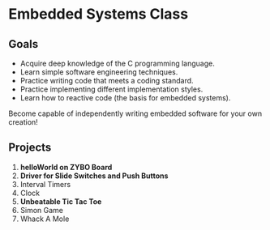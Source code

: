 # Embedded Systems Class

## Goals

* Acquire deep knowledge of the C programming language.
* Learn simple software engineering techniques.
* Practice writing code that meets a coding standard.
* Practice implementing different implementation styles.
* Learn how to reactive code (the basis for embedded systems).

Become capable of independently writing embedded software for your own creation!

## Projects
1. **helloWorld on ZYBO Board**
2. **Driver for Slide Switches and Push Buttons**
3. Interval Timers
4. Clock
5. **Unbeatable Tic Tac Toe**
6. Simon Game
7. Whack A Mole
